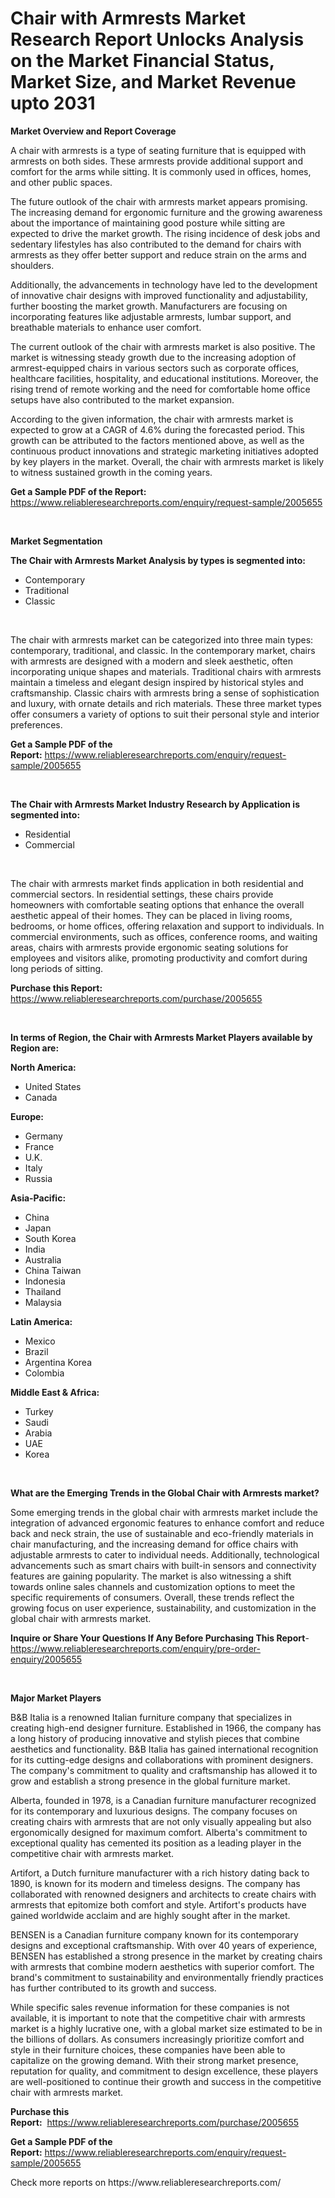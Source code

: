 <p><h1>Chair with Armrests Market Research Report Unlocks Analysis on the Market Financial Status, Market Size, and Market Revenue upto 2031</h1></p><p><strong>Market Overview and Report Coverage</strong></p>
<p><p>A chair with armrests is a type of seating furniture that is equipped with armrests on both sides. These armrests provide additional support and comfort for the arms while sitting. It is commonly used in offices, homes, and other public spaces.</p><p>The future outlook of the chair with armrests market appears promising. The increasing demand for ergonomic furniture and the growing awareness about the importance of maintaining good posture while sitting are expected to drive the market growth. The rising incidence of desk jobs and sedentary lifestyles has also contributed to the demand for chairs with armrests as they offer better support and reduce strain on the arms and shoulders. </p><p>Additionally, the advancements in technology have led to the development of innovative chair designs with improved functionality and adjustability, further boosting the market growth. Manufacturers are focusing on incorporating features like adjustable armrests, lumbar support, and breathable materials to enhance user comfort.</p><p>The current outlook of the chair with armrests market is also positive. The market is witnessing steady growth due to the increasing adoption of armrest-equipped chairs in various sectors such as corporate offices, healthcare facilities, hospitality, and educational institutions. Moreover, the rising trend of remote working and the need for comfortable home office setups have also contributed to the market expansion.</p><p>According to the given information, the chair with armrests market is expected to grow at a CAGR of 4.6% during the forecasted period. This growth can be attributed to the factors mentioned above, as well as the continuous product innovations and strategic marketing initiatives adopted by key players in the market. Overall, the chair with armrests market is likely to witness sustained growth in the coming years.</p></p>
<p><strong>Get a Sample PDF of the Report:</strong> <a href="https://www.reliableresearchreports.com/enquiry/request-sample/2005655">https://www.reliableresearchreports.com/enquiry/request-sample/2005655</a></p>
<p>&nbsp;</p>
<p><strong>Market Segmentation</strong></p>
<p><strong>The Chair with Armrests Market Analysis by types is segmented into:</strong></p>
<p><ul><li>Contemporary</li><li>Traditional</li><li>Classic</li></ul></p>
<p>&nbsp;</p>
<p><p>The chair with armrests market can be categorized into three main types: contemporary, traditional, and classic. In the contemporary market, chairs with armrests are designed with a modern and sleek aesthetic, often incorporating unique shapes and materials. Traditional chairs with armrests maintain a timeless and elegant design inspired by historical styles and craftsmanship. Classic chairs with armrests bring a sense of sophistication and luxury, with ornate details and rich materials. These three market types offer consumers a variety of options to suit their personal style and interior preferences.</p></p>
<p><strong>Get a Sample PDF of the Report:</strong>&nbsp;<a href="https://www.reliableresearchreports.com/enquiry/request-sample/2005655">https://www.reliableresearchreports.com/enquiry/request-sample/2005655</a></p>
<p>&nbsp;</p>
<p><strong>The Chair with Armrests Market Industry Research by Application is segmented into:</strong></p>
<p><ul><li>Residential</li><li>Commercial</li></ul></p>
<p>&nbsp;</p>
<p><p>The chair with armrests market finds application in both residential and commercial sectors. In residential settings, these chairs provide homeowners with comfortable seating options that enhance the overall aesthetic appeal of their homes. They can be placed in living rooms, bedrooms, or home offices, offering relaxation and support to individuals. In commercial environments, such as offices, conference rooms, and waiting areas, chairs with armrests provide ergonomic seating solutions for employees and visitors alike, promoting productivity and comfort during long periods of sitting.</p></p>
<p><strong>Purchase this Report:</strong>&nbsp; <a href="https://www.reliableresearchreports.com/purchase/2005655">https://www.reliableresearchreports.com/purchase/2005655</a></p>
<p>&nbsp;</p>
<p><strong>In terms of Region, the Chair with Armrests Market Players available by Region are:</strong></p>
<p>
    <p> <strong> North America: </strong>
        <ul>
            <li>United States</li>
            <li>Canada</li>
        </ul>
        </p> 
    <p> <strong> Europe: </strong>
        <ul>
            <li>Germany</li>
            <li>France</li>
            <li>U.K.</li>
            <li>Italy</li>
            <li>Russia</li>
        </ul>
        </p> 
    <p> <strong> Asia-Pacific: </strong>
        <ul>
            <li>China</li>
            <li>Japan</li>
            <li>South Korea</li>
            <li>India</li>
            <li>Australia</li>
            <li>China Taiwan</li>
            <li>Indonesia</li>
            <li>Thailand</li>
            <li>Malaysia</li>
        </ul>
        </p> 
    <p> <strong> Latin America: </strong>
        <ul>
            <li>Mexico</li>
            <li>Brazil</li>
            <li>Argentina Korea</li>
            <li>Colombia</li>
        </ul>
        </p> 
    <p> <strong> Middle East & Africa: </strong>
        <ul>
            <li>Turkey</li>
            <li>Saudi</li>
            <li>Arabia</li>
            <li>UAE</li>
            <li>Korea</li>
        </ul>
    </p>
    </p>
<p>&nbsp;</p>
<p><strong>What are the Emerging Trends in the Global Chair with Armrests market?</strong></p>
<p><p>Some emerging trends in the global chair with armrests market include the integration of advanced ergonomic features to enhance comfort and reduce back and neck strain, the use of sustainable and eco-friendly materials in chair manufacturing, and the increasing demand for office chairs with adjustable armrests to cater to individual needs. Additionally, technological advancements such as smart chairs with built-in sensors and connectivity features are gaining popularity. The market is also witnessing a shift towards online sales channels and customization options to meet the specific requirements of consumers. Overall, these trends reflect the growing focus on user experience, sustainability, and customization in the global chair with armrests market.</p></p>
<p><strong>Inquire or Share Your Questions If Any Before Purchasing This Report</strong>- <a href="https://www.reliableresearchreports.com/enquiry/pre-order-enquiry/2005655">https://www.reliableresearchreports.com/enquiry/pre-order-enquiry/2005655</a></p>
<p>&nbsp;</p>
<p><strong>Major Market Players</strong></p>
<p><p>B&B Italia is a renowned Italian furniture company that specializes in creating high-end designer furniture. Established in 1966, the company has a long history of producing innovative and stylish pieces that combine aesthetics and functionality. B&B Italia has gained international recognition for its cutting-edge designs and collaborations with prominent designers. The company's commitment to quality and craftsmanship has allowed it to grow and establish a strong presence in the global furniture market.</p><p>Alberta, founded in 1978, is a Canadian furniture manufacturer recognized for its contemporary and luxurious designs. The company focuses on creating chairs with armrests that are not only visually appealing but also ergonomically designed for maximum comfort. Alberta's commitment to exceptional quality has cemented its position as a leading player in the competitive chair with armrests market.</p><p>Artifort, a Dutch furniture manufacturer with a rich history dating back to 1890, is known for its modern and timeless designs. The company has collaborated with renowned designers and architects to create chairs with armrests that epitomize both comfort and style. Artifort's products have gained worldwide acclaim and are highly sought after in the market.</p><p>BENSEN is a Canadian furniture company known for its contemporary designs and exceptional craftsmanship. With over 40 years of experience, BENSEN has established a strong presence in the market by creating chairs with armrests that combine modern aesthetics with superior comfort. The brand's commitment to sustainability and environmentally friendly practices has further contributed to its growth and success.</p><p>While specific sales revenue information for these companies is not available, it is important to note that the competitive chair with armrests market is a highly lucrative one, with a global market size estimated to be in the billions of dollars. As consumers increasingly prioritize comfort and style in their furniture choices, these companies have been able to capitalize on the growing demand. With their strong market presence, reputation for quality, and commitment to design excellence, these players are well-positioned to continue their growth and success in the competitive chair with armrests market.</p></p>
<p><strong>Purchase this Report:</strong>&nbsp;&nbsp;<a href="https://www.reliableresearchreports.com/purchase/2005655">https://www.reliableresearchreports.com/purchase/2005655</a></p>
<p></p>
<p><strong>Get a Sample PDF of the Report:</strong>&nbsp;<a href="https://www.reliableresearchreports.com/enquiry/request-sample/2005655">https://www.reliableresearchreports.com/enquiry/request-sample/2005655</a></p>
<p>Check more reports on https://www.reliableresearchreports.com/</p>